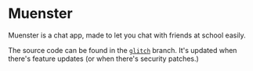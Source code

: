 # Muenster
Muenster is a chat app, made to let you chat with friends at school easily.

The source code can be found in the [``glitch``](https://github.com/red-stone-network/muenster/tree/glitch) branch. It's updated when there's feature updates (or when there's security patches.)
